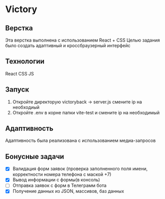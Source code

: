 # Victory

## Верстка
Эта верстка выполнена с использованием React + CSS
Целью задания было создать адаптивный и кроссбраузерный интерфейс

## Технологии
React
CSS
JS

## Запуск
1. Откройте директорую victoryback -> server.js смените ip на необходиый
2. Откройте .env в корне папки vite-test и смените ip на необходимый

## Адаптивность
Адаптивность была реализована с использованием медиа-запросов

## Бонусные задачи
- [x] Валидация форм заявок (проверка заполненного поля имени, корректности номера телефона с маской +7)
- [x] Вывод информации с формы(в консоль)
- [ ] Отправка заявок с форм в Телеграмм бота
- [x] Получение данных из JSON, массивов, баз данных